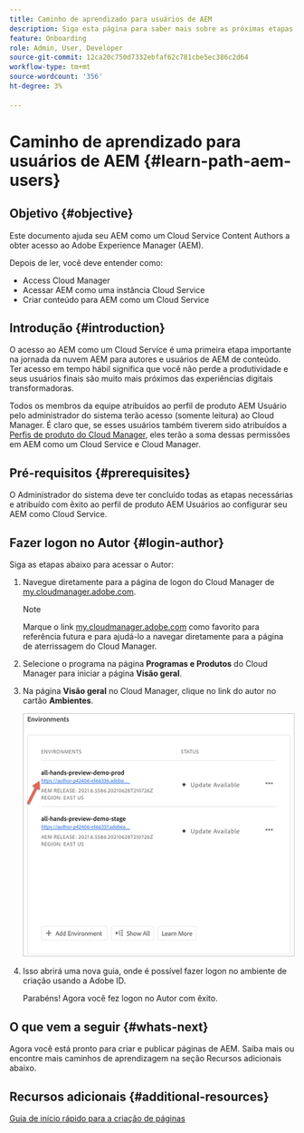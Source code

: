 ```yaml
---
title: Caminho de aprendizado para usuários de AEM
description: Siga esta página para saber mais sobre as próximas etapas após obter acesso, se você for um usuário AEM
feature: Onboarding
role: Admin, User, Developer
source-git-commit: 12ca20c750d7332ebfaf62c781cbe5ec386c2d64
workflow-type: tm+mt
source-wordcount: '356'
ht-degree: 3%

---
```


# Caminho de aprendizado para usuários de AEM {#learn-path-aem-users}

## Objetivo {#objective}

Este documento ajuda seu AEM como um Cloud Service Content Authors a obter acesso ao Adobe Experience Manager (AEM).

Depois de ler, você deve entender como:

* Access Cloud Manager
* Acessar AEM como uma instância Cloud Service
* Criar conteúdo para AEM como um Cloud Service

## Introdução  {#introduction}

O acesso ao AEM como um Cloud Service é uma primeira etapa importante na jornada da nuvem AEM para autores e usuários de AEM de conteúdo. Ter acesso em tempo hábil significa que você não perde a produtividade e seus usuários finais são muito mais próximos das experiências digitais transformadoras.

Todos os membros da equipe atribuídos ao perfil de produto AEM Usuário pelo administrador do sistema terão acesso (somente leitura) ao Cloud Manager. É claro que, se esses usuários também tiverem sido atribuídos a [Perfis de produto do Cloud Manager](https://experienceleague.adobe.com/docs/experience-manager-cloud-service/onboarding/onboarding-concepts/aem-cs-team-product-profiles.html?lang=en#cloud-manager-product-profiles), eles terão a soma dessas permissões em AEM como um Cloud Service e Cloud Manager.

## Pré-requisitos  {#prerequisites}

O Administrador do sistema deve ter concluído todas as etapas necessárias e atribuído com êxito ao perfil de produto AEM Usuários ao configurar seu AEM como Cloud Service.

## Fazer logon no Autor {#login-author}

Siga as etapas abaixo para acessar o Autor:

1. Navegue diretamente para a página de logon do Cloud Manager de [my.cloudmanager.adobe.com](https://my.cloudmanager.adobe.com/).

   >[!NOTE]
   >Marque o link [my.cloudmanager.adobe.com](https://my.cloudmanager.adobe.com/) como favorito para referência futura e para ajudá-lo a navegar diretamente para a página de aterrissagem do Cloud Manager.

1. Selecione o programa na página **Programas e Produtos** do Cloud Manager para iniciar a página **Visão geral**.

1. Na página **Visão geral** no Cloud Manager, clique no link do autor no cartão **Ambientes**.

   ![](/help/journey-onboarding/assets/author-environ.png)

1. Isso abrirá uma nova guia, onde é possível fazer logon no ambiente de criação usando a Adobe ID.

   Parabéns! Agora você fez logon no Autor com êxito.

## O que vem a seguir {#whats-next}

Agora você está pronto para criar e publicar páginas de AEM. Saiba mais ou encontre mais caminhos de aprendizagem na seção Recursos adicionais abaixo.

## Recursos adicionais {#additional-resources}

[Guia de início rápido para a criação de páginas](https://experienceleague.adobe.com/docs/experience-manager-cloud-service/sites/authoring/getting-started/quick-start.html?lang=en)